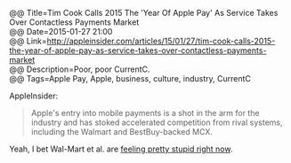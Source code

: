 @@ Title=Tim Cook Calls 2015 The 'Year Of Apple Pay' As Service Takes Over Contactless Payments Market  
@@ Date=2015-01-27 21:00  
@@ Link=http://appleinsider.com/articles/15/01/27/tim-cook-calls-2015-the-year-of-apple-pay-as-service-takes-over-contactless-payments-market  
@@ Description=Poor, poor CurrentC.  
@@ Tags=Apple Pay, Apple, business, culture, industry, CurrentC  

AppleInsider:
>Apple's entry into mobile payments is a shot in the arm for the industry and has stoked accelerated competition from rival systems, including the Walmart and BestBuy-backed MCX.

Yeah, I bet Wal-Mart et al. are [feeling pretty stupid right now][techcrunch].

[techcrunch]: http://techcrunch.com/2014/10/25/currentc/